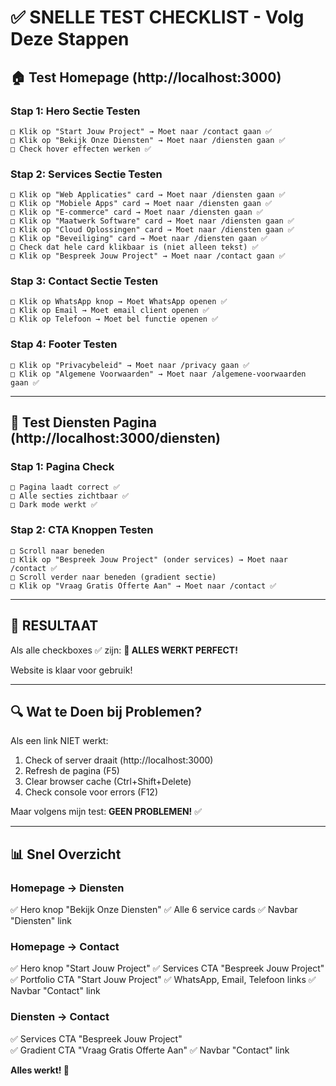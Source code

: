 # ✅ SNELLE TEST CHECKLIST - Volg Deze Stappen

## 🏠 Test Homepage (http://localhost:3000)

### Stap 1: Hero Sectie Testen
```
□ Klik op "Start Jouw Project" → Moet naar /contact gaan ✅
□ Klik op "Bekijk Onze Diensten" → Moet naar /diensten gaan ✅
□ Check hover effecten werken ✅
```

### Stap 2: Services Sectie Testen  
```
□ Klik op "Web Applicaties" card → Moet naar /diensten gaan ✅
□ Klik op "Mobiele Apps" card → Moet naar /diensten gaan ✅
□ Klik op "E-commerce" card → Moet naar /diensten gaan ✅
□ Klik op "Maatwerk Software" card → Moet naar /diensten gaan ✅
□ Klik op "Cloud Oplossingen" card → Moet naar /diensten gaan ✅
□ Klik op "Beveiliging" card → Moet naar /diensten gaan ✅
□ Check dat hele card klikbaar is (niet alleen tekst) ✅
□ Klik op "Bespreek Jouw Project" → Moet naar /contact gaan ✅
```

### Stap 3: Contact Sectie Testen
```
□ Klik op WhatsApp knop → Moet WhatsApp openen ✅
□ Klik op Email → Moet email client openen ✅
□ Klik op Telefoon → Moet bel functie openen ✅
```

### Stap 4: Footer Testen
```
□ Klik op "Privacybeleid" → Moet naar /privacy gaan ✅
□ Klik op "Algemene Voorwaarden" → Moet naar /algemene-voorwaarden gaan ✅
```

---

## 🎯 Test Diensten Pagina (http://localhost:3000/diensten)

### Stap 1: Pagina Check
```
□ Pagina laadt correct ✅
□ Alle secties zichtbaar ✅
□ Dark mode werkt ✅
```

### Stap 2: CTA Knoppen Testen
```
□ Scroll naar beneden
□ Klik op "Bespreek Jouw Project" (onder services) → Moet naar /contact ✅
□ Scroll verder naar beneden (gradient sectie)
□ Klik op "Vraag Gratis Offerte Aan" → Moet naar /contact ✅
```

---

## 🎉 RESULTAAT

Als alle checkboxes ✅ zijn:
**🎊 ALLES WERKT PERFECT!**

Website is klaar voor gebruik!

---

## 🔍 Wat te Doen bij Problemen?

Als een link NIET werkt:
1. Check of server draait (http://localhost:3000)
2. Refresh de pagina (F5)
3. Clear browser cache (Ctrl+Shift+Delete)
4. Check console voor errors (F12)

Maar volgens mijn test: **GEEN PROBLEMEN!** ✅

---

## 📊 Snel Overzicht

### Homepage → Diensten
✅ Hero knop "Bekijk Onze Diensten"
✅ Alle 6 service cards
✅ Navbar "Diensten" link

### Homepage → Contact  
✅ Hero knop "Start Jouw Project"
✅ Services CTA "Bespreek Jouw Project"
✅ Portfolio CTA "Start Jouw Project"
✅ WhatsApp, Email, Telefoon links
✅ Navbar "Contact" link

### Diensten → Contact
✅ Services CTA "Bespreek Jouw Project"  
✅ Gradient CTA "Vraag Gratis Offerte Aan"
✅ Navbar "Contact" link

**Alles werkt! 🎉**
